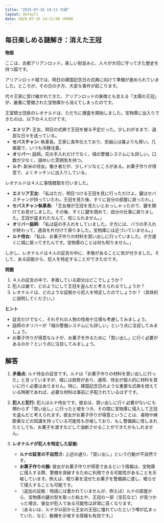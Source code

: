 ```yaml
---
title: "2025-07-16 14:11 の謎"
layout: default
date: 2025-07-16 14:11:00 +0900
---
```

## 毎日楽しめる謎解き：消えた王冠

**物語**

ここは、古都アリアンロッド。美しい街並みと、人々が大切に守ってきた歴史を持つ国です。

アリアンロッド城では、明日の建国記念日の式典に向けて準備が進められていました。ところが、その日の夕方、大変な事件が起こります。

代々王家に受け継がれてきた、アリアンロッドの象徴とも言える「太陽の王冠」が、厳重に警備された宝物庫から消えてしまったのです。

王室騎士団長のレオナルドは、ただちに捜査を開始しました。宝物庫に出入りできたのは、以下の４人だけです。

*   **エミリア:** 王女。明日の式典で王冠を被る予定だった。少しわがままで、退屈な日々を送っている。
*   **セバスチャン:** 執事長。王家に長年仕えており、忠誠心は誰よりも厚い。几帳面で、いつも冷静沈着。
*   **オリバー:** 庭師。花の手入れだけでなく、城の警備システムにも詳しい。口数が少なく、謎めいた雰囲気を持つ。
*   **ルナ:** 新米の侍女。働き者だが、少しドジなところがある。お菓子作りが得意で、よくキッチンに出入りしている。

レオナルドは４人に事情聴取を行いました。

*   **エミリア王女:** 「私はただ、明日つける王冠を見に行っただけよ。鍵はセバスチャンが持っていたわ。王冠を見た後、すぐに自分の部屋に戻ったわ。」
*   **セバスチャン執事長:** 「王女様が王冠を見たいとおっしゃったので、鍵を開けてお見せしました。その後、すぐに鍵を閉めて、自分の仕事に戻りました。王冠が盗まれたなんて、信じられません。」
*   **オリバー庭師:** 「私は庭の手入れをしていました。夕方には、バラの手入れが終わって、道具を片付けて帰りました。宝物庫には近づいていません。」
*   **ルナ侍女:** 「私は、お菓子作りの材料を買い出しに行っていました。夕方遅くに城に戻ってきたんです。宝物庫のことは何も知りません。」

しかし、レオナルドは４人の証言の中に、矛盾があることに気が付きました。そして、ある証拠から、犯人を特定することができたのです。

**問題**

1.  ４人の証言の中で、矛盾している部分はどこでしょうか？
2.  犯人は誰で、どのようにして王冠を盗んだと考えられるでしょうか？
3.  レオナルドは、どのような証拠から犯人を特定したのでしょうか？（具体的に説明してください。）

**ヒント**

*   証言だけでなく、それぞれの人物の性格や立場も考慮してみましょう。
*   庭師のオリバーが「城の警備システムにも詳しい」という点に注目してみましょう。
*   お菓子作りが得意なルナが、お菓子を作るために「買い出し」に行く必要があるのか？という点に注目してみましょう。

## 解答

1.  **矛盾点:** ルナ侍女の証言です。ルナは「お菓子作りの材料を買い出しに行った」と言っていますが、城には厨房があり、通常、侍女が個人的に材料を買いに行く必要はありません。特に、建国記念日のような重要な式典を控えている時期であれば、必要な材料は事前に手配されているはずです。

2.  **犯人と犯行:** 犯人はルナ侍女です。彼女は、買い出しに行く必要がないにも関わらず「買い出し」に行ったと嘘をつき、その間に宝物庫に侵入して王冠を盗んだと考えられます。彼女がお菓子作りが得意ということは、毒物や麻酔薬などの知識を持っている可能性も示唆しており、もし警備員に怪しまれたとしても、お菓子を渡すなどして油断させることができたかもしれません。

3.  **レオナルドが犯人を特定した証拠:**
    *   **ルナの証言の不自然さ:** 上述の通り、「買い出し」という行動が不自然です。
    *   **お菓子作りの腕:** 彼女がお菓子作りが得意であるという情報は、宝物庫に侵入する際、警備を突破するために利用できる可能性があることを示唆しています。例えば、眠り薬を混ぜたお菓子を警備員に渡し、眠らせて侵入することも可能です。
    *   （追加の証拠：物語には書かれていませんが、例えば）ルナの部屋から、宝物庫の鍵の型を取った粘土や、王冠の一部（宝石など）が見つかった場合、彼女が犯人である可能性は非常に高くなります。
    *   （あるいは、ルナが以前から王女の王冠に憧れていたという噂が広まっていた、など、動機を示唆する情報も有効です。）
